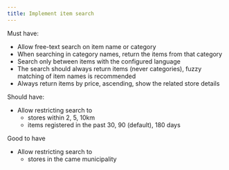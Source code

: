 ```yaml
---
title: Implement item search
---
```

Must have:

- Allow free-text search on item name or category
- When searching in category names, return the items from that category
- Search only between items with the configured language
- The search should always return items (never categories), fuzzy matching of item names is recommended
- Always return items by price, ascending, show the related store details

Should have:

- Allow restricting search to
  - stores within 2, 5, 10km
  - items registered in the past 30, 90 (default), 180 days

Good to have

- Allow restricting search to
  - stores in the came municipality
